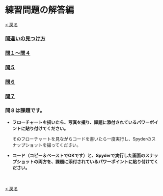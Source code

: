 # 練習問題の解答編

[< 戻る](../)



### [間違いの見つけ方](check/)

### [問１～問４](ans1_4/)

### [問５](ans5)

### [問６](ans6)

### [問７](ans7)

### 問８は課題です。

- **フローチャートを描いたら、写真を撮り、課題に添付されているパワーポイントに貼り付けてください。**

  そのフローチャートを見ながらコードを書いたら一度実行し、Spyderのスナップショットを撮ってください。

- **コード（コピー＆ペーストでOKです）と、Spyderで実行した画面のスナップショットの両方を、課題に添付されているパワーポイントに貼り付けてください。**


　

[< 戻る](../)

